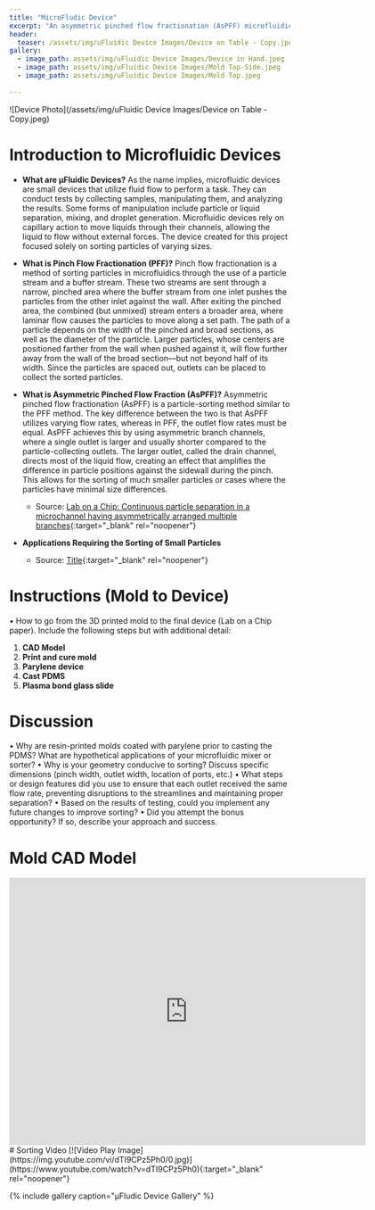 ```yaml
---
title: "MicroFludic Device"
excerpt: "An asymmetric pinched flow fractionation (AsPFF) microfluidic sorting device."
header:
  teaser: /assets/img/uFluidic Device Images/Device on Table - Copy.jpeg
gallery:
  - image_path: assets/img/uFluidic Device Images/Device in Hand.jpeg
  - image_path: assets/img/uFluidic Device Images/Mold Top-Side.jpeg
  - image_path: assets/img/uFluidic Device Images/Mold Top.jpeg
   
---
```


![Device Photo](/assets/img/uFluidic Device Images/Device on Table - Copy.jpeg)

# Introduction to Microfluidic Devices

* **What are μFluidic Devices?** As the name implies, microfluidic devices are small devices that utilize fluid flow to perform a task. They can conduct tests by collecting samples, manipulating them, and analyzing the results. Some forms of manipulation include particle or liquid separation, mixing, and droplet generation. Microfluidic devices rely on capillary action to move liquids through their channels, allowing the liquid to flow without external forces. The device created for this project focused solely on sorting particles of varying sizes.

* **What is Pinch Flow Fractionation (PFF)?** Pinch flow fractionation is a method of sorting particles in microfluidics through the use of a particle stream and a buffer stream. These two streams are sent through a narrow, pinched area where the buffer stream from one inlet pushes the particles from the other inlet against the wall. After exiting the pinched area, the combined (but unmixed) stream enters a broader area, where laminar flow causes the particles to move along a set path. The path of a particle depends on the width of the pinched and broad sections, as well as the diameter of the particle. Larger particles, whose centers are positioned farther from the wall when pushed against it, will flow further away from the wall of the broad section—but not beyond half of its width. Since the particles are spaced out, outlets can be placed to collect the sorted particles.

* **What is Asymmetric Pinched Flow Fraction (AsPFF)?** Asymmetric pinched flow fractionation (AsPFF) is a particle-sorting method similar to the PFF method. The key difference between the two is that AsPFF utilizes varying flow rates, whereas in PFF, the outlet flow rates must be equal. AsPFF achieves this by using asymmetric branch channels, where a single outlet is larger and usually shorter compared to the particle-collecting outlets. The larger outlet, called the drain channel, directs most of the liquid flow, creating an effect that amplifies the difference in particle positions against the sidewall during the pinch. This allows for the sorting of much smaller particles or cases where the  particles have minimal size differences.
  * Source: [Lab on a Chip: Continuous particle separation in a microchannel having asymmetrically arranged multiple branches](https://pubs.rsc.org/en/content/articlelanding/2005/lc/b501885d){:target="_blank" rel="noopener"}

* **Applications Requiring the Sorting of Small Particles** 
  * Source: [Title](Link){:target="_blank" rel="noopener"}

# Instructions (Mold to Device)

• How to go from the 3D printed mold to the final device (Lab on a Chip paper). Include
the following steps but with additional detail:

1. **CAD Model** 
2. **Print and cure mold** 
3. **Parylene device** 
4. **Cast PDMS** 
5. **Plasma bond glass slide** 

# Discussion

• Why are resin-printed molds coated with parylene prior to casting the PDMS? What are
hypothetical applications of your microfluidic mixer or sorter?
• Why is your geometry conducive to sorting? Discuss specific dimensions (pinch width,
outlet width, location of ports, etc.)
• What steps or design features did you use to ensure that each outlet received the same
flow rate, preventing disruptions to the streamlines and maintaining proper separation?
• Based on the results of testing, could you implement any future changes to improve
sorting?
• Did you attempt the bonus opportunity? If so, describe your approach and success.


# Mold CAD Model
<iframe src="https://vanderbilt643.autodesk360.com/shares/public/SH286ddQT78850c0d8a4a6dad7d02316b283?mode=embed" width="640" height="480" allowfullscreen="true" webkitallowfullscreen="true" mozallowfullscreen="true"  frameborder="0"></iframe>

<br>
# Sorting Video
[![Video Play Image](https://img.youtube.com/vi/dTI9CPz5Ph0/0.jpg)](https://www.youtube.com/watch?v=dTI9CPz5Ph0){:target="_blank" rel="noopener"}

{% include gallery caption="μFludic Device Gallery" %}
